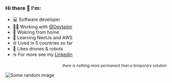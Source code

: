 ### Hi there 👋 I'm:
  - 💻 Software developer
  - 🧑‍🏭 Working with [@Devtailor](https://github.com/Devtailor)
  - 🏡 Wokring from home
  - 🌱 Learning NextJs and AWS
  - 🌐 Lived in 5 countries so far
  - 🚁 Likes drones & robots
  - ☕ For more see my [Linkedin](https://www.linkedin.com/in/shrf/)

<div align='right'><sup><i>there is nothing more permanent than a temporary solution</i></sup></div>

![Some random image](https://picsum.photos/1010/26)
